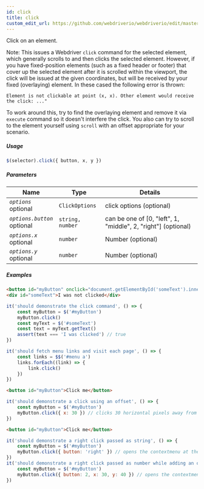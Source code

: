 ```yaml
---
id: click
title: click
custom_edit_url: https://github.com/webdriverio/webdriverio/edit/master/packages/webdriverio/src/commands/element/click.js
---
```


Click on an element.

Note: This issues a Webdriver `click` command for the selected element, which generally scrolls to and then clicks the
selected element. However, if you have fixed-position elements (such as a fixed header or footer) that cover up the
selected element after it is scrolled within the viewport, the click will be issued at the given coordinates, but will
be received by your fixed (overlaying) element. In these cased the following error is thrown:

```
Element is not clickable at point (x, x). Other element would receive the click: ..."
```

To work around this, try to find the overlaying element and remove it via `execute` command so it doesn't interfere
the click. You also can try to scroll to the element yourself using `scroll` with an offset appropriate for your
scenario.

##### Usage

```js
$(selector).click({ button, x, y })
```

##### Parameters

| Name | Type | Details |
| ---- | ---- | ------- |
| <code><var>options</var></code><br><span class="label labelWarning">optional</span> | <code>ClickOptions</code> | click options (optional) |
| <code><var>options.button</var></code><br><span class="label labelWarning">optional</span> | <code>string, number</code> | can be one of [0, "left", 1, "middle", 2, "right"] (optional) |
| <code><var>options.x</var></code><br><span class="label labelWarning">optional</span> | <code>number</code> | Number (optional) |
| <code><var>options.y</var></code><br><span class="label labelWarning">optional</span> | <code>number</code> | Number (optional) |

##### Examples

```html example.html
<button id="myButton" onclick="document.getElementById('someText').innerHTML='I was clicked'">Click me</button>
<div id="someText">I was not clicked</div>
```

```js click.js
it('should demonstrate the click command', () => {
    const myButton = $('#myButton')
    myButton.click()
    const myText = $('#someText')
    const text = myText.getText()
    assert(text === 'I was clicked') // true
})
```

```js example.js
it('should fetch menu links and visit each page', () => {
    const links = $$('#menu a')
    links.forEach((link) => {
        link.click()
    })
})

```

```html example.html
<button id="myButton">Click me</button>
```

```js example.js
it('should demonstrate a click using an offset', () => {
    const myButton = $('#myButton')
    myButton.click({ x: 30 }) // clicks 30 horizontal pixels away from location of the button
})

```

```html example.html
<button id="myButton">Click me</button>
```

```js example.js
it('should demonstrate a right click passed as string', () => {
    const myButton = $('#myButton')
    myButton.click({ button: 'right' }) // opens the contextmenu at the location of the button
})
it('should demonstrate a right click passed as number while adding an offset', () => {
    const myButton = $('#myButton')
    myButton.click({ button: 2, x: 30, y: 40 }) // opens the contextmenu 30 horizontal and 40 vertical pixels away from location of the button
})
```

